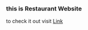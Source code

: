 ### this is Restaurant Website

to check it out visit [Link](https://nitendra-rana.github.io/Restaurant/)

